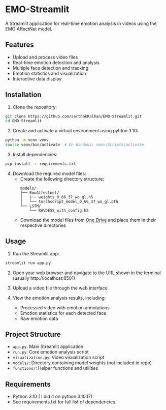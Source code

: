 # EMO-Streamlit

A Streamlit application for real-time emotion analysis in videos using the EMO AffectNet model.

## Features

- Upload and process video files
- Real-time emotion detection and analysis
- Multiple face detection and tracking
- Emotion statistics and visualization
- Interactive data display

## Installation

1. Clone the repository:
```bash
git clone https://github.com/sarthakRalhan/EMO-Streamlit.git
cd EMO-Streamlit
```

2. Create and activate a virtual environment using pyhton 3.10:
```bash
python -m venv venv
source venv/bin/activate  # On Windows: venv\Scripts\activate
```

3. Install dependencies:
```bash
pip install -r requirements.txt
```

4. Download the required model files:
   - Create the following directory structure:
     ```
     models/
     ├── EmoAffectnet/
     │   ├── weights_0_66_37_wo_gl.h5
     │   └── torchscript_model_0_66_37_wo_gl.pth
     └── LSTM/
         └── RAVDESS_with_config.h5
     ```
   - Download the model files from [One Drive](https://adobe-my.sharepoint.com/:f:/p/sralhan/EpsJojkWRlpHuKNNAk8qqfsB-OfADYelzYciFRgszuE77A?e=dzmTSw) and place them in their respective directories

## Usage

1. Run the Streamlit app:
```bash
streamlit run app.py
```

2. Open your web browser and navigate to the URL shown in the terminal (usually http://localhost:8501)

3. Upload a video file through the web interface

4. View the emotion analysis results, including:
   - Processed video with emotion annotations
   - Emotion statistics for each detected face
   - Raw emotion data

## Project Structure

- `app.py`: Main Streamlit application
- `run.py`: Core emotion analysis script
- `visualization.py`: Video visualization script
- `models/`: Directory containing model weights (not included in repo)
- `functions/`: Helper functions and utilities

## Requirements

- Python 3.10 ( I did it on python 3.10.17)
- See requirements.txt for full list of dependencies



